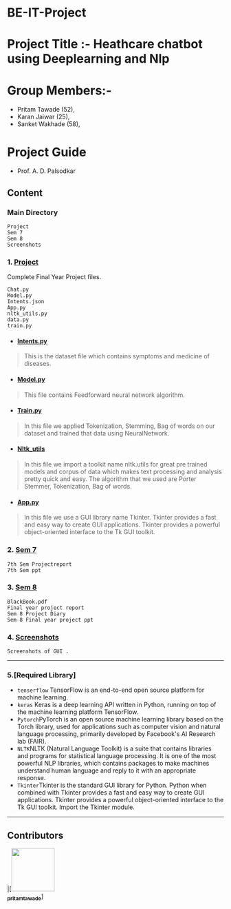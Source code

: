 # BE-IT-Project


# Project Title :- Heathcare chatbot using Deeplearning and Nlp

# Group Members:- 
 - Pritam Tawade (52),
 - Karan Jaiwar (25),
 - Sanket Wakhade (58),
                 
 # Project Guide
 - Prof. A. D. Palsodkar
## Content
### Main Directory
```
Project
Sem 7
Sem 8
Screenshots
```
### 1. [Project](https://github.com/sanket5792/BE-IT-Project/tree/main/Project)
Complete Final Year  Project files.
```
Chat.py
Model.py
Intents.json
App.py
nltk_utils.py
data.py
train.py
```
- #### [Intents.py](https://github.com/sanket5792/BE-IT-Project/blob/main/Project/intents.json)
>  This is the dataset file which contains symptoms and medicine of diseases.
- #### [Model.py](https://github.com/sanket5792/BE-IT-Project/blob/main/Project/model.py)
> This file contains Feedforward neural network algorithm.
- #### [Train.py](https://github.com/sanket5792/BE-IT-Project/blob/main/Project/train.py)
> In this file we applied Tokenization, Stemming, Bag of words on our dataset and trained that data using NeuralNetwork.
- #### [Nltk_utils](https://github.com/sanket5792/BE-IT-Project/blob/main/Project/nltk_utils.py)
> In this file we import a toolkit name nltk.utils for great pre trained models and corpus of data which makes text processing and analysis pretty quick and easy. The algorithm that we used are Porter Stemmer, Tokenization, Bag of words.
- #### [App.py](https://github.com/sanket5792/BE-IT-Project/blob/main/Project/app.py)
> In this file we use a GUI library name Tkinter. Tkinter provides a fast and easy way to create GUI applications. Tkinter provides a powerful object-oriented interface to the Tk GUI toolkit.

### 2. [Sem 7](https://github.com/sanket5792/BE-IT-Project/tree/main/SEM%207)
```
7th Sem Projectreport
7th Sem ppt
```
### 3. [Sem 8](https://github.com/sanket5792/BE-IT-Project/tree/main/SEM%208)
```
BlackBook.pdf
Final year project report
Sem 8 Project Diary
Sem 8 Final year project ppt
```
### 4. [Screenshots](https://github.com/sanket5792/BE-IT-Project/tree/main/Screenshots)
```
Screenshots of GUI .
```
---
### 5.[Required Library]
- `tenserflow` TensorFlow is an end-to-end open source platform for machine learning.
- `keras` Keras is a deep learning API written in Python, running on top of the machine learning platform TensorFlow.
- `Pytorch`PyTorch is an open source machine learning library based on the Torch library, used for applications such as computer vision and natural language processing, primarily developed by Facebook's AI Research lab (FAIR).
- `NLTK`NLTK (Natural Language Toolkit) is a suite that contains libraries and programs for statistical language processing. It is one of the most powerful NLP libraries, which contains packages to make machines understand human language and reply to it with an appropriate response.
- `Tkinter`Tkinter is the standard GUI library for Python. Python when combined with Tkinter provides a fast and easy way to create GUI applications. Tkinter provides a powerful object-oriented interface to the Tk GUI toolkit. Import the Tkinter module.
---
## Contributors
|[<img src="https://avatars.githubusercontent.com/u/80166055?v=4" width="100px;"/><br /><sub><b>pritamtawade</b></sub>]


